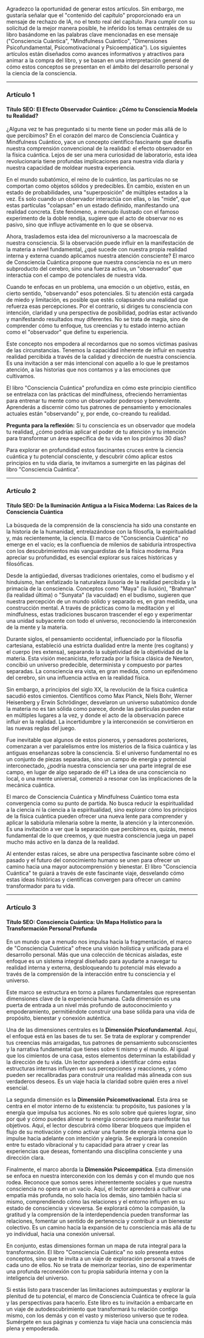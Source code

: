 Agradezco la oportunidad de generar estos artículos. Sin embargo, me gustaría señalar que el "contenido del capítulo" proporcionado era un mensaje de rechazo de IA, no el texto real del capítulo. Para cumplir con su solicitud de la mejor manera posible, he inferido los temas centrales de su libro basándome en las palabras clave mencionadas en ese mensaje ("Consciencia Cuántica", "Mindfulness Cuántico", "Dimensiones Psicofundamental, Psicomotivacional y Psicoempática"). Los siguientes artículos están diseñados como avances informativos y atractivos para animar a la compra del libro, y se basan en una interpretación general de cómo estos conceptos se presentan en el ámbito del desarrollo personal y la ciencia de la consciencia.

---

### **Artículo 1**

#### **Título SEO: El Efecto Observador Cuántico: ¿Cómo tu Consciencia Modela tu Realidad?**

¿Alguna vez te has preguntado si tu mente tiene un poder más allá de lo que percibimos? En el corazón del marco de Consciencia Cuántica y Mindfulness Cuántico, yace un concepto científico fascinante que desafía nuestra comprensión convencional de la realidad: el efecto observador en la física cuántica. Lejos de ser una mera curiosidad de laboratorio, esta idea revolucionaria tiene profundas implicaciones para nuestra vida diaria y nuestra capacidad de moldear nuestra experiencia.

En el mundo subatómico, el reino de lo cuántico, las partículas no se comportan como objetos sólidos y predecibles. En cambio, existen en un estado de probabilidades, una "superposición" de múltiples estados a la vez. Es solo cuando un observador interactúa con ellas, o las "mide", que estas partículas "colapsan" en un estado definido, manifestando una realidad concreta. Este fenómeno, a menudo ilustrado con el famoso experimento de la doble rendija, sugiere que el acto de observar no es pasivo, sino que influye activamente en lo que se observa.

Ahora, traslademos esta idea del microuniverso a la macroescala de nuestra consciencia. Si la observación puede influir en la manifestación de la materia a nivel fundamental, ¿qué sucede con nuestra propia realidad interna y externa cuando aplicamos nuestra atención consciente? El marco de Consciencia Cuántica propone que nuestra consciencia no es un mero subproducto del cerebro, sino una fuerza activa, un "observador" que interactúa con el campo de potenciales de nuestra vida.

Cuando te enfocas en un problema, una emoción o un objetivo, estás, en cierto sentido, "observando" esos potenciales. Si tu atención está cargada de miedo y limitación, es posible que estés colapsando una realidad que refuerza esas percepciones. Por el contrario, si diriges tu consciencia con intención, claridad y una perspectiva de posibilidad, podrías estar activando y manifestando resultados muy diferentes. No se trata de magia, sino de comprender cómo tu enfoque, tus creencias y tu estado interno actúan como el "observador" que define tu experiencia.

Este concepto nos empodera al recordarnos que no somos víctimas pasivas de las circunstancias. Tenemos la capacidad inherente de influir en nuestra realidad percibida a través de la calidad y dirección de nuestra consciencia. Es una invitación a ser más intencional con aquello a lo que le prestamos atención, a las historias que nos contamos y a las emociones que cultivamos.

El libro "Consciencia Cuántica" profundiza en cómo este principio científico se entrelaza con las prácticas del mindfulness, ofreciendo herramientas para entrenar tu mente como un observador poderoso y benevolente. Aprenderás a discernir cómo tus patrones de pensamiento y emocionales actuales están "observando" y, por ende, co-creando tu realidad.

**Pregunta para la reflexión:** Si tu consciencia es un observador que modela tu realidad, ¿cómo podrías aplicar el poder de tu atención y tu intención para transformar un área específica de tu vida en los próximos 30 días?

Para explorar en profundidad estos fascinantes cruces entre la ciencia cuántica y tu potencial consciente, y descubrir cómo aplicar estos principios en tu vida diaria, te invitamos a sumergirte en las páginas del libro "Consciencia Cuántica".

---

### **Artículo 2**

#### **Título SEO: De la Iluminación Antigua a la Física Moderna: Las Raíces de la Consciencia Cuántica**

La búsqueda de la comprensión de la consciencia ha sido una constante en la historia de la humanidad, entrelazándose con la filosofía, la espiritualidad y, más recientemente, la ciencia. El marco de "Consciencia Cuántica" no emerge en el vacío; es la confluencia de milenios de sabiduría introspectiva con los descubrimientos más vanguardistas de la física moderna. Para apreciar su profundidad, es esencial explorar sus raíces históricas y filosóficas.

Desde la antigüedad, diversas tradiciones orientales, como el budismo y el hinduismo, han enfatizado la naturaleza ilusoria de la realidad percibida y la primacía de la consciencia. Conceptos como "Maya" (la ilusión), "Brahman" (la realidad última) o "Sunyata" (la vacuidad) en el budismo, sugieren que nuestra percepción de un mundo sólido y separado es, en gran medida, una construcción mental. A través de prácticas como la meditación y el mindfulness, estas tradiciones buscaron trascender el ego y experimentar una unidad subyacente con todo el universo, reconociendo la interconexión de la mente y la materia.

Durante siglos, el pensamiento occidental, influenciado por la filosofía cartesiana, estableció una estricta dualidad entre la mente (res cogitans) y el cuerpo (res extensa), separando la subjetividad de la objetividad de la materia. Esta visión mecanicista, reforzada por la física clásica de Newton, concibió un universo predecible, determinista y compuesto por partes separadas. La consciencia era vista, en gran medida, como un epifenómeno del cerebro, sin una influencia activa en la realidad física.

Sin embargo, a principios del siglo XX, la revolución de la física cuántica sacudió estos cimientos. Científicos como Max Planck, Niels Bohr, Werner Heisenberg y Erwin Schrödinger, desvelaron un universo subatómico donde la materia no es tan sólida como parece, donde las partículas pueden estar en múltiples lugares a la vez, y donde el acto de la observación parece influir en la realidad. La incertidumbre y la interconexión se convirtieron en las nuevas reglas del juego.

Fue inevitable que algunos de estos pioneros, y pensadores posteriores, comenzaran a ver paralelismos entre los misterios de la física cuántica y las antiguas enseñanzas sobre la consciencia. Si el universo fundamental no es un conjunto de piezas separadas, sino un campo de energía y potencial interconectado, ¿podría nuestra consciencia ser una parte integral de ese campo, en lugar de algo separado de él? La idea de una consciencia no local, o una mente universal, comenzó a resonar con las implicaciones de la mecánica cuántica.

El marco de Consciencia Cuántica y Mindfulness Cuántico toma esta convergencia como su punto de partida. No busca reducir la espiritualidad a la ciencia ni la ciencia a la espiritualidad, sino explorar cómo los principios de la física cuántica pueden ofrecer una nueva lente para comprender y aplicar la sabiduría milenaria sobre la mente, la atención y la interconexión. Es una invitación a ver que la separación que percibimos es, quizás, menos fundamental de lo que creemos, y que nuestra consciencia juega un papel mucho más activo en la danza de la realidad.

Al entender estas raíces, se abre una perspectiva fascinante sobre cómo el pasado y el futuro del conocimiento humano se unen para ofrecer un camino hacia una mayor autocomprensión y bienestar. El libro "Consciencia Cuántica" te guiará a través de este fascinante viaje, desvelando cómo estas ideas históricas y científicas convergen para ofrecer un camino transformador para tu vida.

---

### **Artículo 3**

#### **Título SEO: Consciencia Cuántica: Un Mapa Holístico para la Transformación Personal Profunda**

En un mundo que a menudo nos impulsa hacia la fragmentación, el marco de "Consciencia Cuántica" ofrece una visión holística y unificada para el desarrollo personal. Más que una colección de técnicas aisladas, este enfoque es un sistema integral diseñado para ayudarte a navegar tu realidad interna y externa, desbloqueando tu potencial más elevado a través de la comprensión de la interacción entre tu consciencia y el universo.

Este marco se estructura en torno a pilares fundamentales que representan dimensiones clave de la experiencia humana. Cada dimensión es una puerta de entrada a un nivel más profundo de autoconocimiento y empoderamiento, permitiéndote construir una base sólida para una vida de propósito, bienestar y conexión auténtica.

Una de las dimensiones centrales es la **Dimensión Psicofundamental**. Aquí, el enfoque está en las bases de tu ser. Se trata de explorar y comprender tus creencias más arraigadas, tus patrones de pensamiento subconscientes y la narrativa fundamental que tienes sobre ti mismo y el mundo. Al igual que los cimientos de una casa, estos elementos determinan la estabilidad y la dirección de tu vida. Un lector aprenderá a identificar cómo estas estructuras internas influyen en sus percepciones y reacciones, y cómo pueden ser recalibradas para construir una realidad más alineada con sus verdaderos deseos. Es un viaje hacia la claridad sobre quién eres a nivel esencial.

La segunda dimensión es la **Dimensión Psicomotivacional**. Esta área se centra en el motor interno de tu existencia: tu propósito, tus pasiones y la energía que impulsa tus acciones. No es solo sobre qué quieres lograr, sino por qué y cómo puedes alinear tu energía consciente para manifestar tus objetivos. Aquí, el lector descubrirá cómo liberar bloqueos que impiden el flujo de su motivación y cómo activar una fuente de energía interna que lo impulse hacia adelante con intención y alegría. Se explorará la conexión entre tu estado vibracional y tu capacidad para atraer y crear las experiencias que deseas, fomentando una disciplina consciente y una dirección clara.

Finalmente, el marco aborda la **Dimensión Psicoempática**. Esta dimensión se enfoca en nuestra interconexión con los demás y con el mundo que nos rodea. Reconoce que somos seres inherentemente sociales y que nuestra consciencia no opera en un vacío. Aquí, el lector aprenderá a cultivar una empatía más profunda, no solo hacia los demás, sino también hacia sí mismo, comprendiendo cómo las relaciones y el entorno influyen en su estado de consciencia y viceversa. Se explorará cómo la compasión, la gratitud y la comprensión de la interdependencia pueden transformar las relaciones, fomentar un sentido de pertenencia y contribuir a un bienestar colectivo. Es un camino hacia la expansión de tu consciencia más allá de tu yo individual, hacia una conexión universal.

En conjunto, estas dimensiones forman un mapa de ruta integral para la transformación. El libro "Consciencia Cuántica" no solo presenta estos conceptos, sino que te invita a un viaje de exploración personal a través de cada uno de ellos. No se trata de memorizar teorías, sino de experimentar una profunda reconexión con tu propia sabiduría interna y con la inteligencia del universo.

Si estás listo para trascender las limitaciones autoimpuestas y explorar la plenitud de tu potencial, el marco de Consciencia Cuántica te ofrece la guía y las perspectivas para hacerlo. Este libro es tu invitación a embarcarte en un viaje de autodescubrimiento que transformará tu relación contigo mismo, con los demás y con el vasto y misterioso universo que te rodea. Sumérgete en sus páginas y comienza tu viaje hacia una consciencia más plena y empoderada.